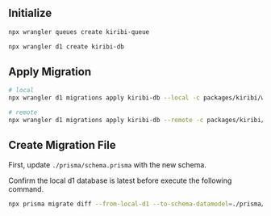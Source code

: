 ## Initialize

```bash
npx wrangler queues create kiribi-queue
```

```bash
npx wrangler d1 create kiribi-db
```

## Apply Migration

```bash
# local
npx wrangler d1 migrations apply kiribi-db --local -c packages/kiribi/wrangler.toml
```

```bash
# remote
npx wrangler d1 migrations apply kiribi-db --remote -c packages/kiribi/wrangler.toml
```

## Create Migration File

First, update `./prisma/schema.prisma` with the new schema.

Confirm the local d1 database is latest before execute the following command.

```bash
npx prisma migrate diff --from-local-d1 --to-schema-datamodel=./prisma/schema.prisma --script -o ./migrations/__INPUT_NEW_MIGRATION_FILE_NAME__.sql
```
